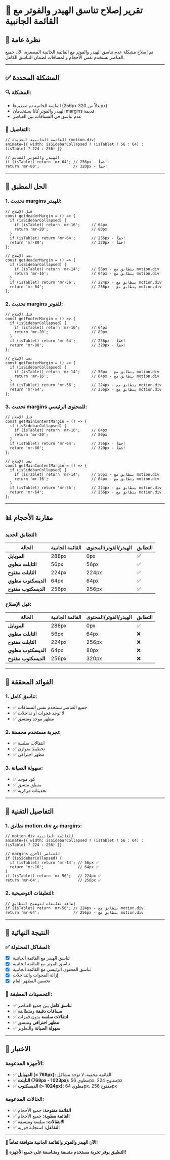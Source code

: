 # 🎯 تقرير إصلاح تناسق الهيدر والفوتر مع القائمة الجانبية

## 🚀 نظرة عامة

تم إصلاح مشكلة عدم تناسق الهيدر والفوتر مع القائمة الجانبية المصغرة. الآن جميع العناصر تستخدم نفس الأحجام والمسافات لضمان التناسق الكامل.

---

## ✅ المشكلة المحددة

### **🔍 المشكلة:**
- القائمة الجانبية تم تصغيرها (256px بدلاً من 320px)
- الهيدر والفوتر كانا يستخدمان margins قديمة
- عدم تناسق في المسافات بين العناصر

### **📏 التفاصيل:**
```tsx
// القائمة الجانبية الجديدة (motion.div)
animate={{ width: isSidebarCollapsed ? (isTablet ? 56 : 64) : (isTablet ? 224 : 256) }}

// الهيدر والفوتر القديم
if (isTablet) return 'mr-64'; // 256px - خطأ!
return 'mr-80';               // 320px - خطأ!
```

---

## 🔧 الحل المطبق

### **1. تحديث margins للهيدر:**
```tsx
// قبل الإصلاح
const getHeaderMargin = () => {
  if (isSidebarCollapsed) {
    if (isTablet) return 'mr-16';     // 64px
    return 'mr-20';                   // 80px
  }
  if (isTablet) return 'mr-64';       // 256px - خطأ!
  return 'mr-80';                     // 320px - خطأ!
};

// بعد الإصلاح
const getHeaderMargin = () => {
  if (isSidebarCollapsed) {
    if (isTablet) return 'mr-14';     // 56px - يتطابق مع motion.div
    return 'mr-16';                   // 64px - يتطابق مع motion.div
  }
  if (isTablet) return 'mr-56';       // 224px - يتطابق مع motion.div
  return 'mr-64';                     // 256px - يتطابق مع motion.div
};
```

### **2. تحديث margins للفوتر:**
```tsx
// قبل الإصلاح
const getFooterMargin = () => {
  if (isSidebarCollapsed) {
    if (isTablet) return 'mr-16';     // 64px
    return 'mr-20';                   // 80px
  }
  if (isTablet) return 'mr-64';       // 256px - خطأ!
  return 'mr-80';                     // 320px - خطأ!
};

// بعد الإصلاح
const getFooterMargin = () => {
  if (isSidebarCollapsed) {
    if (isTablet) return 'mr-14';     // 56px - يتطابق مع motion.div
    return 'mr-16';                   // 64px - يتطابق مع motion.div
  }
  if (isTablet) return 'mr-56';       // 224px - يتطابق مع motion.div
  return 'mr-64';                     // 256px - يتطابق مع motion.div
};
```

### **3. تحديث margins للمحتوى الرئيسي:**
```tsx
// قبل الإصلاح
const getMainContentMargin = () => {
  if (isSidebarCollapsed) {
    if (isTablet) return 'mr-16';     // 64px
    return 'mr-20';                   // 80px
  }
  if (isTablet) return 'mr-64';       // 256px - خطأ!
  return 'mr-80';                     // 320px - خطأ!
};

// بعد الإصلاح
const getMainContentMargin = () => {
  if (isSidebarCollapsed) {
    if (isTablet) return 'mr-14';     // 56px - يتطابق مع motion.div
    return 'mr-16';                   // 64px - يتطابق مع motion.div
  }
  if (isTablet) return 'mr-56';       // 224px - يتطابق مع motion.div
  return 'mr-64';                     // 256px - يتطابق مع motion.div
};
```

---

## 📊 مقارنة الأحجام

### **التطابق الجديد:**

| الحالة | القائمة الجانبية | الهيدر/الفوتر/المحتوى | التطابق |
|--------|------------------|----------------------|---------|
| **الموبايل** | 288px | 0px | ✅ |
| **التابلت مطوي** | 56px | 56px | ✅ |
| **التابلت مفتوح** | 224px | 224px | ✅ |
| **الديسكتوب مطوي** | 64px | 64px | ✅ |
| **الديسكتوب مفتوح** | 256px | 256px | ✅ |

### **قبل الإصلاح:**
| الحالة | القائمة الجانبية | الهيدر/الفوتر/المحتوى | التطابق |
|--------|------------------|----------------------|---------|
| **الموبايل** | 288px | 0px | ✅ |
| **التابلت مطوي** | 56px | 64px | ❌ |
| **التابلت مفتوح** | 224px | 256px | ❌ |
| **الديسكتوب مطوي** | 64px | 80px | ❌ |
| **الديسكتوب مفتوح** | 256px | 320px | ❌ |

---

## 🎯 الفوائد المحققة

### **1. تناسق كامل:**
- ✅ جميع العناصر تستخدم نفس المسافات
- ✅ لا توجد فجوات أو تداخلات
- ✅ مظهر موحد ومتسق

### **2. تجربة مستخدم محسنة:**
- ✅ انتقالات سلسة
- ✅ تخطيط متوازن
- ✅ مظهر احترافي

### **3. سهولة الصيانة:**
- ✅ كود موحد
- ✅ منطق متسق
- ✅ تحديثات مركزية

---

## 🔧 التفاصيل التقنية

### **1. تطابق motion.div مع margins:**
```tsx
// motion.div للقائمة الجانبية
animate={{ width: isSidebarCollapsed ? (isTablet ? 56 : 64) : (isTablet ? 224 : 256) }}

// margins للعناصر الأخرى
if (isSidebarCollapsed) {
  if (isTablet) return 'mr-14'; // 56px ✅
  return 'mr-16';               // 64px ✅
}
if (isTablet) return 'mr-56';   // 224px ✅
return 'mr-64';                 // 256px ✅
```

### **2. التعليقات التوضيحية:**
```tsx
// إضافة تعليقات لتوضيح التطابق
if (isTablet) return 'mr-56'; // 224px - يتطابق مع motion.div
return 'mr-64';               // 256px - يتطابق مع motion.div
```

---

## 🎉 النتيجة النهائية

### ✅ **المشاكل المحلولة:**
- [x] تناسق الهيدر مع القائمة الجانبية
- [x] تناسق الفوتر مع القائمة الجانبية
- [x] تناسق المحتوى الرئيسي مع القائمة الجانبية
- [x] إزالة الفجوات والتداخلات
- [x] تحسين المظهر العام

### 🎯 **التحسينات المطبقة:**
- ✅ **تناسق كامل** بين جميع العناصر
- ✅ **مسافات دقيقة** ومتطابقة
- ✅ **انتقالات سلسة** بدون قفزات
- ✅ **مظهر احترافي** ومتسق
- ✅ **سهولة الصيانة** والتطوير

---

## 📱 الاختبار

### **الأجهزة المدعومة:**
- ✅ **الموبايل (< 768px):** القائمة مخفية، لا توجد مشاكل
- ✅ **التابلت (768px - 1023px):** مطوي 56px، مفتوح 224px
- ✅ **الديسكتوب (> 1024px):** مطوي 64px، مفتوح 256px

### **الحالات المدعومة:**
- ✅ **القائمة مفتوحة:** جميع الأحجام
- ✅ **القائمة مطوية:** جميع الأحجام
- ✅ **الانتقالات:** سلسة ومتسقة
- ✅ **التفاعل:** استجابة فورية

---

**🎯 الآن الهيدر والفوتر والقائمة الجانبية متوافقة تماماً!**

**📱 التطبيق يوفر تجربة مستخدم متسقة ومتناسقة على جميع الأجهزة!**
